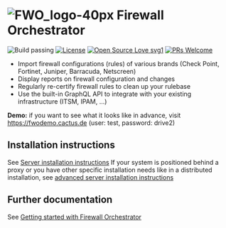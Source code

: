 # ![FWO_logo-40px](https://user-images.githubusercontent.com/19877770/123625365-fc10ca80-d80f-11eb-80bf-0a858149b1d9.png) Firewall Orchestrator

![Build passing](https://github.com/CactuseSecurity/firewall-orchestrator/workflows/Build/badge.svg)
[![License](https://img.shields.io/badge/License-Apache%202.0-blue.svg)](https://opensource.org/licenses/Apache-2.0)
[![Open Source Love svg1](https://github.com/ellerbrock/open-source-badges/blob/master/badges/open-source-v1/open-source.svg)](https://github.com/ellerbrock/open-source-badges/)
[![PRs Welcome](https://img.shields.io/badge/PRs-welcome-brightgreen.svg?style=flat-square)](http://makeapullrequest.com)

- Import firewall configurations (rules) of various brands (Check Point, Fortinet, Juniper, Barracuda, Netscreen)
- Display reports on firewall configuration and changes
- Regularly re-certify firewall rules to clean up your rulebase
- Use the built-in GraphQL API to integrate with your existing infrastructure (ITSM, IPAM, ...)

<b>Demo:</b> if you want to see what it looks like in advance, visit <https://fwodemo.cactus.de> (user: test, password: drive2)

## Installation instructions

See [Server installation instructions](documentation/installer/server-install.md)
If your system is positioned behind a proxy or you have other specific installation needs like in a distributed installation, see [advanced server installation instructions](documentation/installer/install-advanced.md)

## Further documentation

See [Getting started with Firewall Orchestrator](documentation/get-started.MD)
